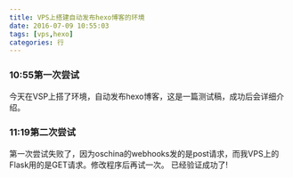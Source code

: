 ```yaml
---
title: VPS上搭建自动发布hexo博客的环境
date: 2016-07-09 10:55:03
tags: [vps,hexo]
categories: 行
---
```



### 10:55第一次尝试
今天在VSP上搭了环境，自动发布hexo博客，这是一篇测试稿，成功后会详细介绍。

### 11:19第二次尝试
第一次尝试失败了，因为oschina的webhooks发的是post请求，而我VPS上的Flask用的是GET请求。修改程序后再试一次。
已经验证成功了!
